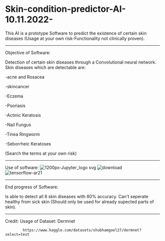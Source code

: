 # Skin-condition-predictor-AI-10.11.2022-
This AI is a prototype Software to predict the existence of certain skin diseases (Usage at your own risk-Functionality not clinically proven).

---------------------------------------------------------------------

Objective of Software:

Detection of certain skin diseases through a Convolutional neural network. Skin diseases which are detectable are: 

-acne and Rosacea



-skincancer

-Eczema

-Psoriasis

-Actinic Keratosis

-Nail Fungus

-Tinea Ringworm

-Seborrheic Keratoses

(Search the terms at your own risk)

----------------------------------------------------------------------
Use of software:
![1200px-Jupyter_logo svg](https://user-images.githubusercontent.com/79632956/215291140-a1d258d6-fec6-4f98-bbbf-2a2988d43cb4.png)
![download](https://user-images.githubusercontent.com/79632956/215291283-de76d458-9c1e-4995-8cf5-8780fd485855.png)
![tensorflow-ar21](https://user-images.githubusercontent.com/79632956/215291373-ec993098-5639-4e08-ac93-57e69d863c9c.png)



----------------------------------------------------------------------

End progress of Software:

Is able to detect all 8 skin diseases with 80% accuracy. Can't seperate healthy from sick skin (Should only be used for already supected parts of skin).

----------------------------------------------------------------------
Credit:
Usage of Dataset: Dermnet

            https://www.kaggle.com/datasets/shubhamgoel27/dermnet?select=test
            
